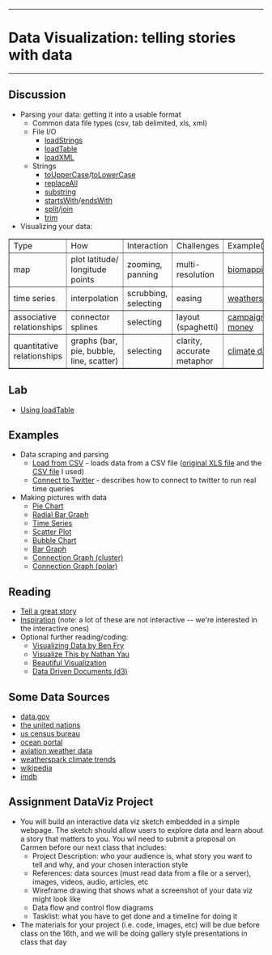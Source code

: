 --------------------------------

# Data Visualization: telling stories with data
--------------------------------

## Discussion
- Parsing your data: getting it into a usable format
	- Common data file types (csv, tab delimited, xls, xml)
	- File I/O
		- [loadStrings](http://www.processing.org/reference/loadStrings_.html)
		- [loadTable](http://www.processing.org/reference/loadTable_.html)
		- [loadXML](http://www.processing.org/reference/loadXML_.html)
	- Strings
		- [toUpperCase](http://www.processing.org/reference/String_toUpperCase_.html)/[toLowerCase](http://www.processing.org/reference/String_toLowerCase_.html)
		- [replaceAll](http://docs.oracle.com/javase/1.5.0/docs/api/java/lang/String.html#replaceAll%28java.lang.String,%20java.lang.String%29)
		- [substring](http://www.processing.org/reference/String_substring_.html)
		- [startsWith](http://docs.oracle.com/javase/1.5.0/docs/api/java/lang/String.html#startsWith%28java.lang.String%29)/[endsWith](http://docs.oracle.com/javase/1.5.0/docs/api/java/lang/String.html#endsWith%28java.lang.String%29)
		- [split](http://www.processing.org/reference/split_.html)/[join](http://www.processing.org/reference/join_.html)
		- [trim](http://www.processing.org/reference/trim_.html)
- Visualizing your data:
<table border="1">

<tr><td> Type </td><td> How </td><td> Interaction </td><td> Challenges </td><td> Example(s) </td></tr>

<tr><td> map </td><td> plot latitude/ longitude points </td><td> zooming, panning </td><td> multi-resolution </td><td> <a href="http://www.sf.biomapping.net/map.htm">biomapping</a> </td></tr>

<tr><td> time series </td><td> interpolation </td><td> scrubbing, selecting </td><td> easing </td><td> <a href="http://weatherspark.com">weatherspark</a> </td></tr>

<tr><td> associative relationships </td><td> connector splines </td><td> selecting </td><td> layout (spaghetti) </td><td> <a href="http://www.propublica.org/special/a-tangled-web">campaign money</a> </td></tr>

<tr><td> quantitative relationships </td><td> graphs (bar, pie, bubble, line, scatter) </td><td> selecting </td><td> clarity, accurate metaphor </td><td> <a href="http://www.climateinstitute.org.au/global-climate-leadership-review-2012.html/section/479">climate data</a> </td></tr>

</table>

## Lab
- [Using loadTable](id/examples/LoadTable/web-export/)

## Examples
- Data scraping and parsing
	- [Load from CSV](id/examples.py?page=LoadCSV) - loads data from a CSV file ([original XLS file](id/examples/LoadCSV/originalFile.xls) and the [CSV file](id/examples/LoadCSV/TimeUse2011.csv) I used)
	- [Connect to Twitter](http://blog.blprnt.com/blog/blprnt/updated-quick-tutorial-processing-twitter) - describes how to connect to twitter to run real time queries
- Making pictures with data
	- [Pie Chart](http://processing.org/learning/basics/piechart.html)
	- [Radial Bar Graph](id/examples.py?page=RadialBarGraph)
	- [Time Series](id/examples.py?page=TimeSeries)
	- [Scatter Plot](id/examples.py?page=ScatterPlot)
	- [Bubble Chart](id/examples.py?page=BubbleChart)
	- [Bar Graph](id/examples.py?page=SmoothBars)
	- [Connection Graph (cluster)](http://www.openprocessing.org/sketch/22525)
	- [Connection Graph (polar)](http://www.openprocessing.org/sketch/34748)

## Reading
 - [Tell a great story](http://flowingdata.com/2008/10/10/great-data-visualization-tells-a-great-story/)
 - [Inspiration](http://flowingdata.com/) (note: a lot of these are not interactive -- we're interested in the interactive ones)
 - Optional further reading/coding:
 	- [Visualizing Data by Ben Fry](http://books.google.com/books?id=6jsVAiULQBgC&lpg=PP1&pg=PP1#v=onepage&q&f=false)
 	- [Visualize This by Nathan Yau](http://books.google.com/books?id=CB9XRIv9oigC&lpg=PP1&dq=978-0470944882&pg=PP1#v=onepage&q&f=false)
 	- [Beautiful Visualization](http://books.google.com/books?id=TKh6fdlKwfMC&lpg=PP1&dq=978-1449379865&pg=PP1#v=onepage&q&f=false)
 	- [Data Driven Documents (d3)](http://d3js.org/) 
 	
## Some Data Sources
 - [data.gov](http://data.gov)
 - [the united nations](http://unstats.un.org/unsd/)
 - [us census bureau](http://www.census.gov/main/www/access.html)
 - [ocean portal](http://www.data.gov/communities/node/237/data_tools/feature)
 - [aviation weather data](http://aviationweather.gov/adds/)
 - [weatherspark climate trends](http://weatherspark.com/climatetrends/data)
 - [wikipedia](http://en.wikipedia.org/wiki/Wikipedia:Database_download)
 - [imdb](http://www.imdb.com/interfaces)

## Assignment DataViz Project
- You will build an interactive data viz sketch embedded in a simple webpage.  The sketch should allow users to explore data and learn about a story that matters to you.  You wil need to submit a proposal on Carmen before our next class that includes:
    - Project Description: who your audience is, what story you want to tell and why, and your chosen interaction style
    - References: data sources (must read data from a file or a server), images, videos, audio, articles, etc
    - Wireframe drawing that shows what a screenshot of your data viz might look like
    - Data flow and control flow diagrams
    - Tasklist: what you have to get done and a timeline for doing it
- The materials for your project (i.e. code, images, etc) will be due before class on the 16th, and we will be doing gallery style presentations in class that day

